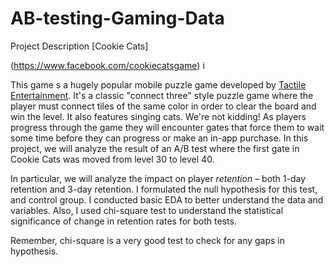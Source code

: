 # AB-testing-Gaming-Data
Project Description [Cookie Cats]

(https://www.facebook.com/cookiecatsgame) i

This game s a hugely popular mobile puzzle game developed by [Tactile Entertainment](http://tactile.dk). It's a classic "connect three" style puzzle game where the player must connect tiles of the same color in order to clear the board and win the level. It also features singing cats. We're not kidding! As players progress through the game they will encounter gates that force them to wait some time before they can progress or make an in-app purchase. In this project, we will analyze the result of an A/B test where the first gate in Cookie Cats was moved from level 30 to level 40.

In particular, we will analyze the impact on player _retention_ – both 1-day retention and 3-day retention. I formulated the null hypothesis for this test, and control group. I  conducted basic EDA to better understand the data and variables. Also, I used chi-square test to understand the statistical significance of change in retention rates for both tests. 

Remember, chi-square is a very good test to check for any gaps in hypothesis.
